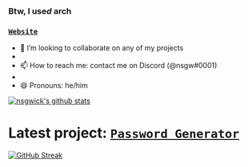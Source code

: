 ### Btw, I use*d* arch

<!--
**nsgwick/nsgwick** is a ✨ _special_ ✨ repository because its `README.md` (this file) appears on your GitHub profile.

Here are some ideas to get you started:

- 🔭 I’m currently working on ...
- 🌱 I’m currently learning ...
- 👯 I’m looking to collaborate on ...
- 🤔 I’m looking for help with ...
- 💬 Ask me about ...
- 📫 How to reach me: ...
- 😄 Pronouns: ...
- ⚡ Fun fact: ...
-->

### [`Website`](https://nsgwick.com)

- 👯 I’m looking to collaborate on any of my projects 
- 
- 📫 How to reach me: contact me on Discord (@nsgw#0001)
- 
- 😄 Pronouns: he/him

[![nsgwick's github stats](https://github-readme-stats.vercel.app/api?username=nsgwick&show_icons=true&include_all_commits=true&theme=maroongold)](https://github.com/nsgwick/nsgwick)

# Latest project: [`Password Generator`](https://github.com/nsgwick/PasswordGenerator)
[![GitHub Streak](https://github-readme-streak-stats.herokuapp.com/?user=nsgwick&theme=maroongold)](https://git.io/streak-stats)
